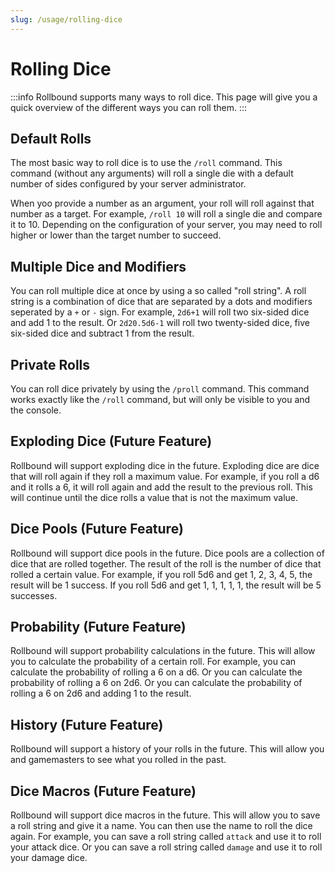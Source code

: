 ```yaml
---
slug: /usage/rolling-dice
---
```


# Rolling Dice

:::info
Rollbound supports many ways to roll dice. This page will give you a quick overview of the different ways you can roll them.
:::

## Default Rolls

The most basic way to roll dice is to use the `/roll` command. This command (without any arguments) will roll a single die with a default number of sides configured by your server administrator.

When yoo provide a number as an argument, your roll will roll against that number as a target. For example, `/roll 10` will roll a single die and compare it to 10. Depending on the configuration of your server, you may need to roll higher or lower than the target number to succeed.

## Multiple Dice and Modifiers

You can roll multiple dice at once by using a so called "roll string". A roll string is a combination of dice that are separated by a dots and modifiers seperated by a `+` or `-` sign. For example, `2d6+1` will roll two six-sided dice and add 1 to the result. Or `2d20.5d6-1` will roll two twenty-sided dice, five six-sided dice and subtract 1 from the result.

## Private Rolls

You can roll dice privately by using the `/proll` command. This command works exactly like the `/roll` command, but will only be visible to you and the console.

## Exploding Dice (Future Feature)

Rollbound will support exploding dice in the future. Exploding dice are dice that will roll again if they roll a maximum value. For example, if you roll a d6 and it rolls a 6, it will roll again and add the result to the previous roll. This will continue until the dice rolls a value that is not the maximum value.

## Dice Pools (Future Feature)

Rollbound will support dice pools in the future. Dice pools are a collection of dice that are rolled together. The result of the roll is the number of dice that rolled a certain value. For example, if you roll 5d6 and get 1, 2, 3, 4, 5, the result will be 1 success. If you roll 5d6 and get 1, 1, 1, 1, 1, the result will be 5 successes.

## Probability (Future Feature)

Rollbound will support probability calculations in the future. This will allow you to calculate the probability of a certain roll. For example, you can calculate the probability of rolling a 6 on a d6. Or you can calculate the probability of rolling a 6 on 2d6. Or you can calculate the probability of rolling a 6 on 2d6 and adding 1 to the result.

## History (Future Feature)

Rollbound will support a history of your rolls in the future. This will allow you and gamemasters to see what you rolled in the past.

## Dice Macros (Future Feature)

Rollbound will support dice macros in the future. This will allow you to save a roll string and give it a name. You can then use the name to roll the dice again. For example, you can save a roll string called `attack` and use it to roll your attack dice. Or you can save a roll string called `damage` and use it to roll your damage dice.